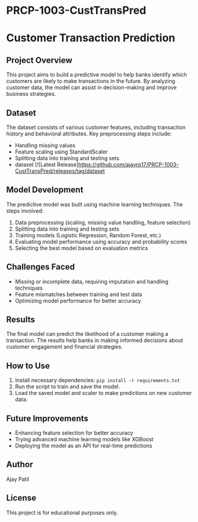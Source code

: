 # PRCP-1003-CustTransPred

# Customer Transaction Prediction

## Project Overview
This project aims to build a predictive model to help banks identify which customers are likely to make transactions in the future. By analyzing customer data, the model can assist in decision-making and improve business strategies.

## Dataset
The dataset consists of various customer features, including transaction history and behavioral attributes. Key preprocessing steps include:
- Handling missing values
- Feature scaling using StandardScaler
- Splitting data into training and testing sets
- dataset [![Latest Release]https://github.com/ajayrp17/PRCP-1003-CustTransPred/releases/tag/dataset

## Model Development
The predictive model was built using machine learning techniques. The steps involved:
1. Data preprocessing (scaling, missing value handling, feature selection)
2. Splitting data into training and testing sets
3. Training models (Logistic Regression, Random Forest, etc.)
4. Evaluating model performance using accuracy and probability scores
5. Selecting the best model based on evaluation metrics

## Challenges Faced
- Missing or incomplete data, requiring imputation and handling techniques
- Feature mismatches between training and test data
- Optimizing model performance for better accuracy

## Results
The final model can predict the likelihood of a customer making a transaction. The results help banks in making informed decisions about customer engagement and financial strategies.

## How to Use
1. Install necessary dependencies: `pip install -r requirements.txt`
2. Run the script to train and save the model.
3. Load the saved model and scaler to make predictions on new customer data.

## Future Improvements
- Enhancing feature selection for better accuracy
- Trying advanced machine learning models like XGBoost
- Deploying the model as an API for real-time predictions

## Author
Ajay Patil

## License
This project is for educational purposes only.

